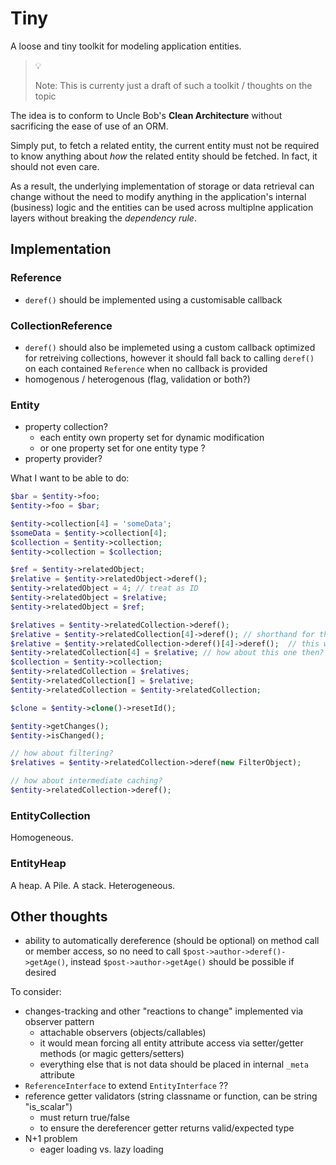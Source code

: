 
# Tiny

A loose and tiny toolkit for modeling application entities.

> :bulb:
>
> Note: This is currenty just a draft of such a toolkit / thoughts on the topic

The idea is to conform to Uncle Bob's **Clean Architecture** without sacrificing the ease of use of an ORM.

Simply put, to fetch a related entity,
the current entity must not be required to know anything about *how* the related entity should be fetched.
In fact, it should not even care.

As a result, the underlying implementation of storage or data retrieval can change
without the need to modify anything in the application's internal (business) logic
and the entities can be used across multiplne application layers without breaking the *dependency rule*.


## Implementation


### Reference

- `deref()` should be implemented using a customisable callback


### CollectionReference

- `deref()` should also be implemeted using a custom callback optimized for retreiving collections,
	however it should fall back to calling `deref()` on each contained `Reference` when no callback is provided
- homogenous / heterogenous (flag, validation or both?)



### Entity

- property collection?
	- each entity own property set for dynamic modification
	- or one property set for one entity type ?
- property provider?

What I want to be able to do:

```php
$bar = $entity->foo;
$entity->foo = $bar;

$entity->collection[4] = 'someData';
$someData = $entity->collection[4];
$collection = $entity->collection;
$entity->collection = $collection;

$ref = $entity->relatedObject;
$relative = $entity->relatedObject->deref();
$entity->relatedObject = 4; // treat as ID
$entity->relatedObject = $relative;
$entity->relatedObject = $ref;

$relatives = $entity->relatedCollection->deref();
$relative = $entity->relatedCollection[4]->deref(); // shorthand for the below
$relative = $entity->relatedCollection->deref()[4]->deref();  // this would be equivalent to the above ^
$entity->relatedCollection[4] = $relative; // how about this one then?
$collection = $entity->collection;
$entity->relatedCollection = $relatives;
$entity->relatedCollection[] = $relative;
$entity->relatedCollection = $entity->relatedCollection;

$clone = $entity->clone()->resetId();

$entity->getChanges();
$entity->isChanged();

// how about filtering?
$relatives = $entity->relatedCollection->deref(new FilterObject);

// how about intermediate caching?
$entity->relatedCollection->deref();
```

### EntityCollection

Homogeneous.


### EntityHeap

A heap. A Pile. A stack. Heterogeneous.


## Other thoughts

- ability to automatically dereference (should be optional) on method call or member access, so no need to call `$post->author->deref()->getAge()`, instead `$post->author->getAge()` should be possible if desired

To consider:
- changes-tracking and other "reactions to change" implemented via observer pattern
	- attachable observers (objects/callables)
	- it would mean forcing all entity attribute access via setter/getter methods (or magic getters/setters)
	- everything else that is not data should be placed in internal `_meta` attribute
- `ReferenceInterface` to extend `EntityInterface` ??
- reference getter validators (string classname or function, can be string "is_scalar")
	- must return true/false
	- to ensure the dereferencer getter returns valid/expected type
- N+1 problem
	- eager loading vs. lazy loading
